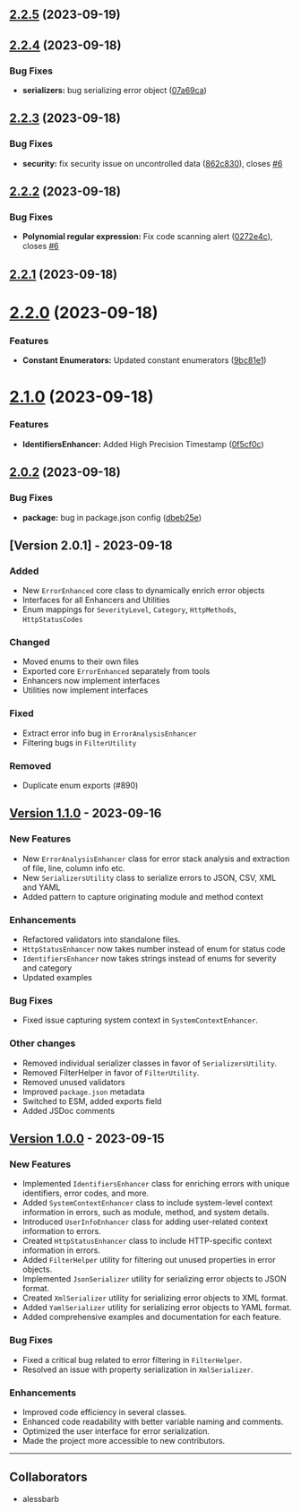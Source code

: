 ## [2.2.5](https://github.com/labrynx/error-enhanced/compare/v2.2.4...v2.2.5) (2023-09-19)

## [2.2.4](https://github.com/labrynx/error-enhanced/compare/v2.2.3...v2.2.4) (2023-09-18)


### Bug Fixes

* **serializers:** bug serializing error object ([07a69ca](https://github.com/labrynx/error-enhanced/commit/07a69ca831e8770a8aca96aa946ff2c1073109ec))

## [2.2.3](https://github.com/labrynx/error-enhanced/compare/v2.2.2...v2.2.3) (2023-09-18)


### Bug Fixes

* **security:** fix security issue on uncontrolled data ([862c830](https://github.com/labrynx/error-enhanced/commit/862c8309a79b1be902fad0073d692503cd3afe4a)), closes [#6](https://github.com/labrynx/error-enhanced/issues/6)

## [2.2.2](https://github.com/labrynx/error-enhanced/compare/v2.2.1...v2.2.2) (2023-09-18)


### Bug Fixes

* **Polynomial regular expression:** Fix code scanning alert ([0272e4c](https://github.com/labrynx/error-enhanced/commit/0272e4cbe7c01c90b2ba8fc06b3a6d70e3300a1d)), closes [#6](https://github.com/labrynx/error-enhanced/issues/6)

## [2.2.1](https://github.com/labrynx/error-enhanced/compare/v2.2.0...v2.2.1) (2023-09-18)

# [2.2.0](https://github.com/labrynx/error-enhanced/compare/v2.1.0...v2.2.0) (2023-09-18)


### Features

* **Constant Enumerators:** Updated constant enumerators ([9bc81e1](https://github.com/labrynx/error-enhanced/commit/9bc81e1c405b9216b240696b46b66cb14e861351))

# [2.1.0](https://github.com/labrynx/error-enhanced/compare/v2.0.2...v2.1.0) (2023-09-18)


### Features

* **IdentifiersEnhancer:** Added High Precision Timestamp ([0f5cf0c](https://github.com/labrynx/error-enhanced/commit/0f5cf0ca823a3e952d4141291828eb0035cff86c))

## [2.0.2](https://github.com/labrynx/error-enhanced/compare/v2.0.1...v2.0.2) (2023-09-18)


### Bug Fixes

* **package:** bug in package.json config ([dbeb25e](https://github.com/labrynx/error-enhanced/commit/dbeb25ec9ed892b3282927a23627ca4e694c476e))

## [Version 2.0.1] - 2023-09-18

### Added

- New `ErrorEnhanced` core class to dynamically enrich error objects
- Interfaces for all Enhancers and Utilities
- Enum mappings for `SeverityLevel`, `Category`, `HttpMethods`, `HttpStatusCodes`

### Changed

- Moved enums to their own files
- Exported core `ErrorEnhanced` separately from tools
- Enhancers now implement interfaces
- Utilities now implement interfaces

### Fixed

- Extract error info bug in `ErrorAnalysisEnhancer`
- Filtering bugs in `FilterUtility`

### Removed

- Duplicate enum exports (#890)

## [Version 1.1.0] - 2023-09-16

### New Features

- New `ErrorAnalysisEnhancer` class for error stack analysis and extraction of file, line, column info etc.
- New `SerializersUtility` class to serialize errors to JSON, CSV, XML and YAML
- Added pattern to capture originating module and method context

### Enhancements

- Refactored validators into standalone files.
- `HttpStatusEnhancer` now takes number instead of enum for status code
- `IdentifiersEnhancer` now takes strings instead of enums for severity and category
- Updated examples

### Bug Fixes

- Fixed issue capturing system context in `SystemContextEnhancer`.

### Other changes

- Removed individual serializer classes in favor of `SerializersUtility`.
- Removed FilterHelper in favor of `FilterUtility`.
- Removed unused validators
- Improved `package.json` metadata
- Switched to ESM, added exports field
- Added JSDoc comments

## [Version 1.0.0] - 2023-09-15

### New Features

- Implemented `IdentifiersEnhancer` class for enriching errors with unique identifiers, error codes, and more.
- Added `SystemContextEnhancer` class to include system-level context information in errors, such as module, method, and system details.
- Introduced `UserInfoEnhancer` class for adding user-related context information to errors.
- Created `HttpStatusEnhancer` class to include HTTP-specific context information in errors.
- Added `FilterHelper` utility for filtering out unused properties in error objects.
- Implemented `JsonSerializer` utility for serializing error objects to JSON format.
- Created `XmlSerializer` utility for serializing error objects to XML format.
- Added `YamlSerializer` utility for serializing error objects to YAML format.
- Added comprehensive examples and documentation for each feature.

### Bug Fixes

- Fixed a critical bug related to error filtering in `FilterHelper`.
- Resolved an issue with property serialization in `XmlSerializer`.

### Enhancements

- Improved code efficiency in several classes.
- Enhanced code readability with better variable naming and comments.
- Optimized the user interface for error serialization.
- Made the project more accessible to new contributors.

---

## Collaborators

- alessbarb

[Version 1.0.0]: https://github.com/labrynx/error-enhanced/releases/tag/v1.0.0
[Version 1.1.0]: https://github.com/labrynx/error-enhanced/releases/tag/v1.1.0
[Version 2.0.0]: https://github.com/labrynx/error-enhanced/releases/tag/v2.0.0
